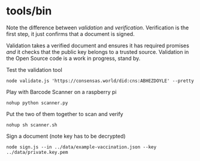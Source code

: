 # tools/bin

Note the difference between _validation_ and _verification_. 
Verification is the first step, it just confirms that a document
is signed.

Validation takes a verified document and ensures it has required
promises _and_ it checks that the public key belongs to a trusted source.
Validation in the Open Source code is a work in progress, stand by.

Test the validation tool

    node validate.js 'https://consensas.world/did:cns:ABHEZDOYLE' --pretty

Play with Barcode Scanner on a raspberry pi

    nohup python scanner.py

Put the two of them together to scan and verify

    nohup sh scanner.sh

Sign a document (note key has to be decrypted)

    node sign.js --in ../data/example-vaccination.json --key ../data/private.key.pem

